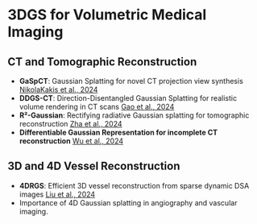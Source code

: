 # 3DGS for Volumetric Medical Imaging

## CT and Tomographic Reconstruction
- **GaSpCT**: Gaussian Splatting for novel CT projection view synthesis [NikolaKakis et al., 2024](https://arxiv.org/abs/2404.03126)
- **DDGS-CT**: Direction-Disentangled Gaussian Splatting for realistic volume rendering in CT scans [Gao et al., 2024](https://arxiv.org/abs/xxxxxxx)
- **R²-Gaussian**: Rectifying radiative Gaussian splatting for tomographic reconstruction [Zha et al., 2024](https://arxiv.org/abs/xxxxxxx)
- **Differentiable Gaussian Representation for incomplete CT reconstruction** [Wu et al., 2024](https://arxiv.org/abs/xxxxxxx)

## 3D and 4D Vessel Reconstruction
- **4DRGS**: Efficient 3D vessel reconstruction from sparse dynamic DSA images [Liu et al., 2024](https://arxiv.org/abs/xxxxxxx)
- Importance of 4D Gaussian splatting in angiography and vascular imaging.

